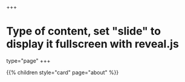 +++
# Type of content, set "slide" to display it fullscreen with reveal.js
type="page"
+++


{{% children  style="card" page="about" %}}